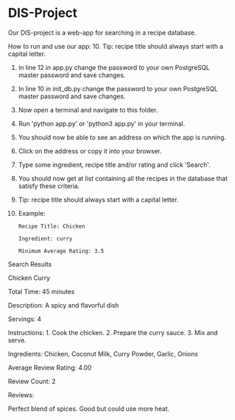 # DIS-Project

Our DIS-project is a web-app for searching in a recipe database. 

How to run and use our app:
10. Tip: recipe title should always start with a capital letter.
1. In line 12 in app.py change the password to your own PostgreSQL master password and save changes.
2. In line 10 in init_db.py change the password to your own PostgreSQL master password and save changes.
3. Now open a terminal and navigate to this folder.
4. Run 'python app.py' or 'python3 app.py' in your terminal. 
5. You should now be able to see an address on which the app is running.
6. Click on the address or copy it into your browser. 
7. Type some ingredient, recipe title and/or rating and click 'Search'.
8. You should now get at list containing all the recipes in the database that satisfy these criteria.
9. Tip: recipe title should always start with a capital letter.
10. Example: 

        Recipe Title: Chicken 

        Ingredient: curry
        
        Minimum Average Rating: 3.5

Search Results

Chicken Curry

Total Time: 45 minutes

Description: A spicy and flavorful dish

Servings: 4

Instructions: 1. Cook the chicken. 2. Prepare the curry sauce. 3. Mix and serve.

Ingredients: Chicken, Coconut Milk, Curry Powder, Garlic, Onions

Average Review Rating: 4.00

Review Count: 2

Reviews:

Perfect blend of spices.
Good but could use more heat.
